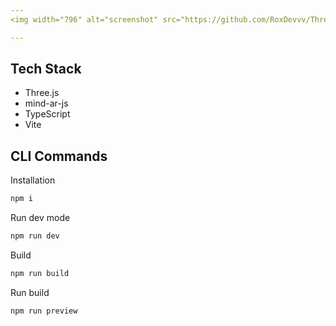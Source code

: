 ```yaml
---
<img width="796" alt="screenshot" src="https://github.com/RoxDevvv/ThreeJS-MindAR-Template/blob/main/Preview.gif">

---
```


## Tech Stack

- Three.js
- mind-ar-js
- TypeScript
- Vite

## CLI Commands

Installation

```bash
npm i
```

Run dev mode

```bash
npm run dev
```

Build

```bash
npm run build
```

Run build

```bash
npm run preview
```
